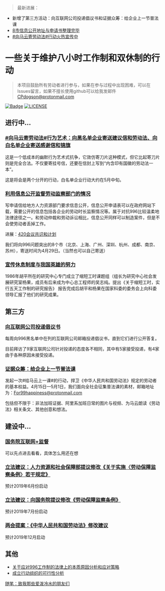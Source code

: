 > 最新进展：
- 新增了第三方活动：向互联网公司投递倡议书和证据众筹：给企业上一节普法课
- [8市信息公开地址与申请书整理完毕]((Gov-info/420meet.md))
- [#向马云寄劳动法#行动火热宣传中](black-and-white.md)

# 一些关于维护八小时工作制和双休制的行动
> 本项目鼓励所有劳动者进行参与，如果在参与过程中出现困难，可以在Issues留言，如果不擅长使用github可以给我发邮件 CPdogson@protonmail.com

[![Badge](https://img.shields.io/badge/link-996.icu-%23FF4D5B.svg)](https://996.icu/)
[![LICENSE](https://img.shields.io/badge/license-Anti%20996-blue.svg)](https://github.com/996icu/996.ICU/blob/master/LICENSE)
## 进行中...
### [#向马云寄劳动法#行为艺术：向黑名单企业寄送建议信和劳动法、向白名单企业寄送感谢信和锦旗](black-and-white.md)
这是一个低成本的幽默行为艺术式抗争，它效仿寄刀片这种模式，但它比起寄刀片则是完全合法。不仅要寄挂号信，还要在信封上写到“内含印有国徽的劳动法一本”。

这是将会是两个分开的行动，白名单企业行动大约在5月中旬。
### [利用信息公开监督劳动监察部门的情况](Gov-info/gov-info.md)
写申请信给地方人力资源部门要求信息公开，信息公开申请表可以在政府网站下载，需要公开的信息包括各企业的劳动时长监察情况等。属于对抗996比较温柔地法律途径之一。和劳动仲裁和劳动诉讼相比，信息公开同样可以制造案件，但是不会使劳动者丢掉工作。

进展：[420会议共识和计划](Gov-info/420meet.md)

我们将向996问题突出的8个市（北京、上海、广州、深圳、杭州、成都、南京、苏州），寄送时间为4月29日。（当然也可以自己寄送）
### [宣传休息制度与我国英雄的努力](hero/hero.md)
1986年胡平所在的研究中心专门成立了缩短工时课题组（组长为研究中心社会发展研究室杨果，成员有后来成为中心总工程师的吴志纯。提出《关于缩短工时，实行五天工作制的研究报告》 报告完成后胡平和杨果在国家科委的委务会上向科委领导汇报了他们的研究成果。
## 第三方
### [向互联网公司投递倡议书](Third-party/Proposal.md)
每周向996黑名单中在列的互联网公司邮箱投递倡议书，直到它们进行公开答复。

目前拜访了9家互联网公司针对投递的态度各不相同，其中有5家接受投递，有4家由于各种原因未接受投递。
### [证据众筹：给企业上一节普法课](Third-party/class.md)
发起一次#给马云上一课#的行动，捍卫《中华人民共和国劳动法》规定的劳动者的基本权益。4月15日—5月1日，我们面向全社会征集普法课的素材，邮箱地址为：For99happiness@protonmail.com

包括但不限于：非法加班证据、阿里系加班日常的图片与视频、为马云朗读《劳动法》相关条文、其他创意和想法。
## 建设中...
### [国务院互联网+监督](Internet%2Bsupervision/README.md)
可以先点进去看看，具体怎么用还在想
### [立法建议：人力资源和社会保障部提议修改《关于实施〈劳动保障监察条例〉若干规定》](change-law.md)
预计2019年6月份启动
### [立法建议：向国务院提议修改《劳动保障监察条例》](change-law.md)
预计2019年7月份启动
### [两会提案：《中华人民共和国劳动法》修改建议](Proposal.md)
预计2019年12月启动
## 其他
- [关于应对996工作制的法律上的本质原因分析和应对策略](Total-action-strategy.md)
- [成立行动组织的可行性分析](organization.md)
 

[随笔：致我那些爱泼冷水的朋友们](Essay.md)

